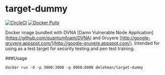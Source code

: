 # target-dummy

[![CircleCI](https://circleci.com/gh/dmlehman99/target-dummy/tree/master.svg?style=svg)](https://circleci.com/gh/dmlehman99/target-dummy/tree/master) [![Docker Pulls](https://img.shields.io/docker/pulls/mashape/kong.svg?maxAge=2592000)]()

Docker image bundled with DVNA [Damn Vulnerable Node Application] (https://github.com/quantumfoam/DVNA) and Gruyere [http://google-gruyere.appspot.com/](http://google-gruyere.appspot.com/).  Intended for using as a test target for security testing and pen test training.

###Usage

    docker run -d -p 3000:3000 -p 8008:8008 dmlehman/target-dummy
